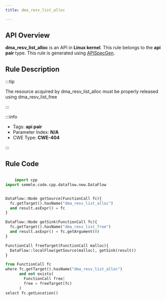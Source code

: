 ```yaml
---
title: dma_resv_list_alloc

---
```



## API Overview
**dma_resv_list_alloc** is an API in **Linux kernel**. This rule belongs to the **api pair** type. This rule is generated using [APISpecGen](../../tools/APISpecGen).
## Rule Description

:::tip

The resource acquired by dma_resv_list_alloc must be properly released using dma_resv_list_free

:::

:::info

- Tags: **api pair**
- Parameter Index: **N/A**
- CWE Type: **CWE-404**

:::

## Rule Code
```python

    import cpp
import semmle.code.cpp.dataflow.new.DataFlow


DataFlow::Node getSource(FunctionCall fc){
  fc.getTarget().hasName("dma_resv_list_alloc")
  and result.asExpr() = fc
}

DataFlow::Node getSink(FunctionCall fc){
  fc.getTarget().hasName("dma_resv_list_free")
  and result.asExpr() = fc.getArgument(0)
}

FunctionCall freeTarget(FunctionCall malloc){
  DataFlow::localFlow(getSource(malloc), getSink(result))
}

from FunctionCall fc
where fc.getTarget().hasName("dma_resv_list_alloc")
      and not exists(
        FunctionCall free| 
        free = freeTarget(fc)
      )
select fc.getLocation()

    
```